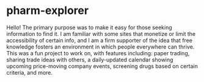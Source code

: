 # pharm-explorer
Hello! The primary purpose was to make it easy for those seeking information to find it. I am familiar with some sites that monetize or limit the accessibility of certain info, and I am a firm supporter of the idea that free knowledge fosters an environment in which people everywhere can thrive. This was a fun project to work on, with features including: paper trading, sharing trade ideas with others, a daily-updated calendar showing upcoming price-moving company events, screening drugs based on certain criteria, and more. 
